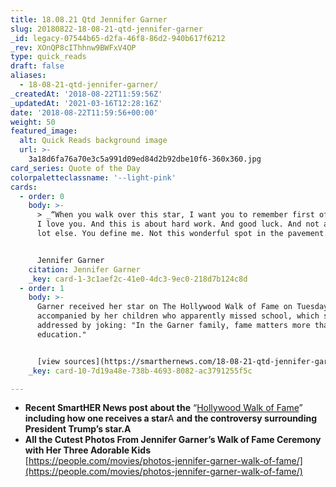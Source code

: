 ```yaml
---
title: 18.08.21 Qtd Jennifer Garner
slug: 20180822-18-08-21-qtd-jennifer-garner
_id: legacy-07544b65-d2fa-46f8-86d2-940b617f6212
_rev: XOnQP8cIThhnw9BWFxV4OP
type: quick_reads
draft: false
aliases:
  - 18-08-21-qtd-jennifer-garner/
_createdAt: '2018-08-22T11:59:56Z'
_updatedAt: '2021-03-16T12:28:16Z'
date: '2018-08-22T11:59:56+00:00'
weight: 50
featured_image:
  alt: Quick Reads background image
  url: >-
    3a18d6fa76a70e3c5a991d09ed84d2b92dbe10f6-360x360.jpg
card_series: Quote of the Day
colorpaletteclassname: '--light-pink'
cards:
  - order: 0
    body: >-
      > _“When you walk over this star, I want you to remember first of all that
      I love you. And this is about hard work. And good luck. And not a whole
      lot else. You define me. Not this wonderful spot in the pavement.”_


      Jennifer Garner
    citation: Jennifer Garner
    _key: card-1-3c1aef2c-41e0-4dc3-9ec0-218d7b124c8d
  - order: 1
    body: >-
      Garner received her star on The Hollywood Walk of Fame on Tuesday,
      accompanied by her children who apparently missed school, which she
      addressed by joking: "In the Garner family, fame matters more than
      education."


      [view sources](https://smarthernews.com/18-08-21-qtd-jennifer-garner/)
    _key: card-10-7d19a48e-738b-4693-8082-ac3791255f5c

---
```

* **Recent SmartHER News post about the** “[Hollywood Walk of Fame](https://smarthernews.com/18-08-08-trump-hollywood-star/)” **including how one receives a star**A **and the controversy surrounding President Trump’s star.A**
* **All the Cutest Photos From Jennifer Garner’s Walk of Fame Ceremony with Her Three Adorable Kids**  
[https://people.com/movies/photos-jennifer-garner-walk-of-fame/](https://people.com/movies/photos-jennifer-garner-walk-of-fame/)